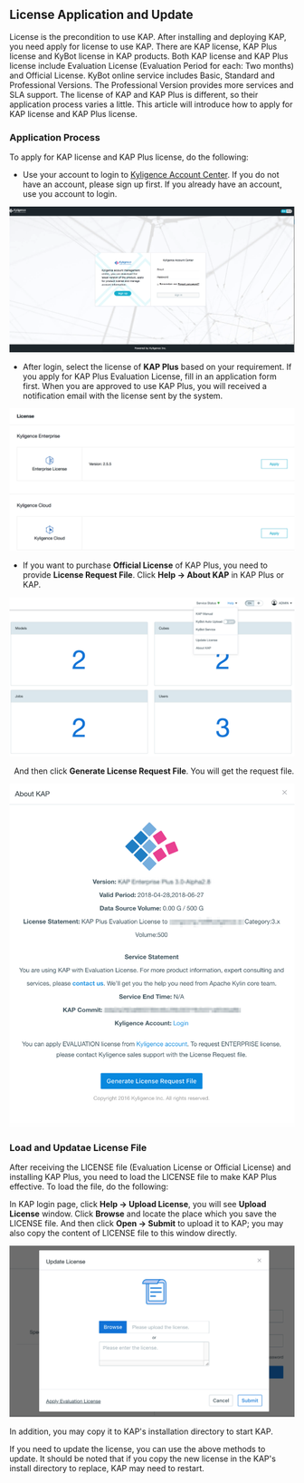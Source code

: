 ## License Application and Update

License is the precondition to use KAP. After installing and deploying KAP, you need apply for license to use KAP. There are KAP license, KAP Plus license and KyBot license in KAP products. Both KAP license and KAP Plus license include Evaluation License (Evaluation Period for each: Two months) and Official License. KyBot online service includes Basic, Standard and Professional Versions. The Professional Version provides more services and SLA support. The license of KAP and KAP Plus is different, so their application process varies a little. This article will introduce how to apply for KAP license and KAP Plus license.

### Application Process

To apply for KAP license and KAP Plus license, do the following: 

- Use your account to login to [Kyligence Account Center](http://account.kyligence.io/). If you do not have an account, please sign up first. If you already have an account, use you account to login.

![Kyligence Account Center](images/license_1.en.png)

- After login, select the license of **KAP Plus** based on your requirement. If you apply for KAP Plus Evaluation License, fill in an application form first. When you are approved to use KAP Plus, you will received a notification email with the license sent by the system. 

![Evaluation License Application](images/license_2.en.png)

- If you want to purchase **Official License** of KAP Plus, you need to provide **License Request File**. Click **Help -> About KAP** in KAP Plus or KAP.   


![Official License Application](images/license_3.en.png)

   And then click **Generate License Request File**. You will get the request file.

![Request License File](images/license_4.en.png)

### Load and Updatae License File

After receiving the LICENSE file (Evaluation License or Official License) and installing KAP Plus, you need to load the LICENSE file to make KAP Plus effective. To load the file, do the following:

In KAP login page, click **Help -> Upload License**, you will see **Upload License** window. Click **Browse** and locate the place which you save the LICENSE file. And then click **Open -> Submit** to upload it to KAP; you may also copy the content of LICENSE file to this window directly.

![Upload License File](images/license_5.en.png)

In addition, you may copy it to KAP's installation directory to start KAP. 

If you need to update the license, you can use the above methods to update. It should be noted that if you copy the new license in the KAP's install directory to replace, KAP may need to restart.